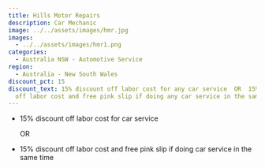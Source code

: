 ```yaml
---
title: Hills Motor Repairs
description: Car Mechanic
image: ../../assets/images/hmr.jpg
images:
  - ../../assets/images/hmr1.png
categories:
  - Australia NSW - Automotive Service
region:
  - Australia - New South Wales
discount_pct: 15
discount_text: 15% discount off labor cost for any car service  OR  15% discount
  off labor cost and free pink slip if doing any car service in the same time
---
```

* 15% discount off labor cost for car service 

  OR
* 15% discount off labor cost and free pink slip if doing car service in the same time
